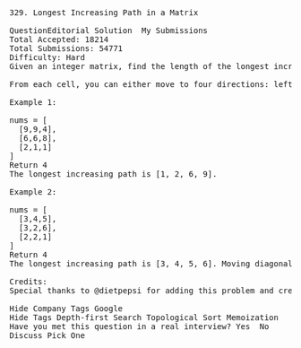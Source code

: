 <pre>
329. Longest Increasing Path in a Matrix  

QuestionEditorial Solution  My Submissions
Total Accepted: 18214
Total Submissions: 54771
Difficulty: Hard
Given an integer matrix, find the length of the longest increasing path.

From each cell, you can either move to four directions: left, right, up or down. You may NOT move diagonally or move outside of the boundary (i.e. wrap-around is not allowed).

Example 1:

nums = [
  [9,9,4],
  [6,6,8],
  [2,1,1]
]
Return 4
The longest increasing path is [1, 2, 6, 9].

Example 2:

nums = [
  [3,4,5],
  [3,2,6],
  [2,2,1]
]
Return 4
The longest increasing path is [3, 4, 5, 6]. Moving diagonally is not allowed.

Credits:
Special thanks to @dietpepsi for adding this problem and creating all test cases.

Hide Company Tags Google
Hide Tags Depth-first Search Topological Sort Memoization
Have you met this question in a real interview? Yes  No
Discuss Pick One


</pre>
